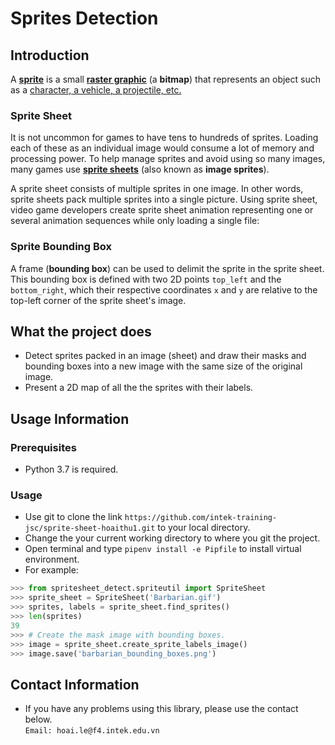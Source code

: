# Sprites Detection

## Introduction

A [**sprite**](<https://en.wikipedia.org/wiki/Sprite_(computer_graphics)>) is a small [**raster graphic**](https://en.wikipedia.org/wiki/Raster_graphics) (a **bitmap**) that represents an object such as a [character, a vehicle, a projectile, etc.](https://www.youtube.com/watch?v=a1yBP5t-fSA)

### Sprite Sheet

It is not uncommon for games to have tens to hundreds of sprites. Loading each of these as an individual image would consume a lot of memory and processing power. To help manage sprites and avoid using so many images, many games use [**sprite sheets**](https://www.youtube.com/watch?v=crrFUYabm6E) (also known as **image sprites**).

A sprite sheet consists of multiple sprites in one image. In other words, sprite sheets pack multiple sprites into a single picture. Using sprite sheet, video game developers create sprite sheet animation representing one or several animation sequences while only loading a single file:


### Sprite Bounding Box

A frame (**bounding box**) can be used to delimit the sprite in the sprite sheet. This bounding box is defined with two 2D points `top_left` and the `bottom_right`, which their respective coordinates `x` and `y` are relative to the top-left corner of the sprite sheet's image.


## What the project does
- Detect sprites packed in an image (sheet) and draw their masks and bounding boxes into a new image with the same size of the original image. <br/>
- Present a 2D map of all the the sprites with their labels. <br/>


## Usage Information
### Prerequisites
- Python 3.7 is required. <br/>
### Usage
- Use git to clone the link `https://github.com/intek-training-jsc/sprite-sheet-hoaithu1.git` to your local directory. <br/>
- Change the your current working directory to where you git the project. <br/>
- Open terminal and type `pipenv install -e Pipfile` to install virtual environment. <br/>
- For example: <br/>
```python
>>> from spritesheet_detect.spriteutil import SpriteSheet
>>> sprite_sheet = SpriteSheet('Barbarian.gif')
>>> sprites, labels = sprite_sheet.find_sprites()
>>> len(sprites)
39
>>> # Create the mask image with bounding boxes.
>>> image = sprite_sheet.create_sprite_labels_image()
>>> image.save('barbarian_bounding_boxes.png')
```

## Contact Information
- If you have any problems using this library, please use the contact below. <br/>
`Email: hoai.le@f4.intek.edu.vn`

